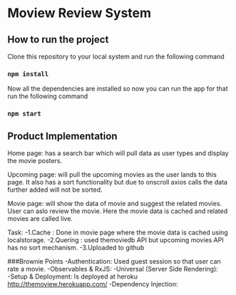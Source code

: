 # Moview Review System

## How to run the project
Clone this repository to your local system and run the following command
### `npm install`
Now all the dependencies are installed so now you can run the app for that run the following command
### `npm start`

## Product Implementation
  Home page: has a search bar which will pull data as user types and display the movie posters.

  Upcoming page: will pull the upcoming movies as the user lands to this page. It also has a sort functionality but due to onscroll axios calls the data further added will not be sorted.

  Movie page:  will show the data of movie and suggest the related movies. User can aslo review the movie. Here the movie data is cached and related movies are called live.

  Task:
  -1.Cache : Done in movie page where the movie data is cached using localstorage.
  -2.Quering : used themoviedb API but upcoming movies API has no sort mechanism.
  -3.Uploaded to github

###Brownie Points
-Authentication: Used guest session so that user can rate a movie.
-Observables & RxJS: 
-Universal (Server Side Rendering):  
-Setup & Deployment: Is deployed at heroku  http://themoview.herokuapp.com/
-Dependency Injection:  


  
